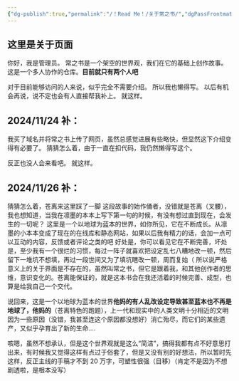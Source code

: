 ```yaml
---
{"dg-publish":true,"permalink":"/！Read Me！/关于常之书/","dgPassFrontmatter":true,"noteIcon":"\\！Read Me！\\others\\data\\svg","created":"2024-12-31T16:30:15.513+08:00","updated":"2024-11-29T17:48:09.000+08:00"}
---
```



## 这里是关于页面

你好，我是管理员。
常之书是一个架空的世界观，我们在它的基础上创作故事。
这是一个多人协作的仓库。**目前就只有两个人吧**

对于目前能够访问的人来说，似乎完全不需要介绍。
所以我也懒得写。
以后有机会再说，说不定也会有人直接帮我补上。
就这样。

## 2024/11/24 补：

我买了域名并将常之书上传了网页，虽然总感觉进展有些略快，但显然这下介绍变得有必要了。
猜猜怎么着，由于一直在扣代码，我仍然懒得写这个。

反正也没人会来看吧。
就这样。

## 2024/11/26 补：
猜猜怎么着，苍离来这里踩了一脚
这段故事的始作俑者，没错就是苍离（叉腰），我也想知道，当我在凛墨的本本上写下第一句的时候，有没有想过直到现在，会发生的一切呢？
这里是一个以地球为蓝本的世界，如你所见，它在不断成长。从凛墨的小本本变成了现在的在线库和静态网站，如果以后我有精力的话，会加一点可以互动的内容，反馈或者评论之类的吧
好处是，你可以看见它在不断完善，坏处是，至少我有一个很烂的习惯，每过一阵子就喜欢把设定乱七八糟地改一顿，然后留下一堆坑不想填，再过一段世间又为了填坑瞎改一顿，周而复始（
所以说严格意义上的关于界面是不存在的，虽然叫常之书，但它是跟着我，和其他创作者的思维，意识变化的。苍离能保证的，就是这本书会在我还活着的时候完善、成型，也算是给我自己一个交代。

说回来，这是一个以地球为蓝本的世界**他妈的有人乱改设定导致甚至蓝本也不再是地球了，他妈的**（苍离特色的跑题），上一代和现实中的人类文明十分相近的文明因为一些原因（没错，我甚至连这个原因都没想好）消亡殆尽，而它们的某些遗产，又似乎孕育出了新的生命....

咳嗯，虽然不想承认，但是这个世界观就是这么“简洁”，搞得我都有点不好意思打出来，有时候我又觉得这样有点过于俗套了，但是又没有别的好想法，所以暂时先这样，反正主线的手稿才不到 20 万字，可塑性很强（目移）（肯定不是因为不想剧透啦，是根本没写）